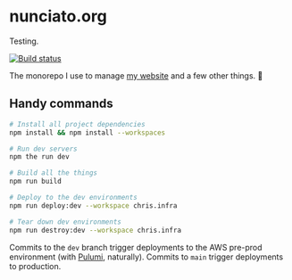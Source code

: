 # nunciato.org

Testing.

[![Build status](https://badge.buildkite.com/e5f135f3e93056f0498da9ef82a510ee16835bf7ed79d4e294.svg)](https://buildkite.com/nunciato/nunciato-dot-org)

The monorepo I use to manage [my website](https://chris.nunciato.org) and a few other things. :rocket:

## Handy commands

```bash
# Install all project dependencies
npm install && npm install --workspaces

# Run dev servers
npm the run dev

# Build all the things
npm run build

# Deploy to the dev environments
npm run deploy:dev --workspace chris.infra

# Tear down dev environments
npm run destroy:dev --workspace chris.infra
```

Commits to the `dev` branch trigger deployments to the AWS pre-prod environment (with [Pulumi](https://pulumi.com/docs), naturally). Commits to `main` trigger deployments to production.
